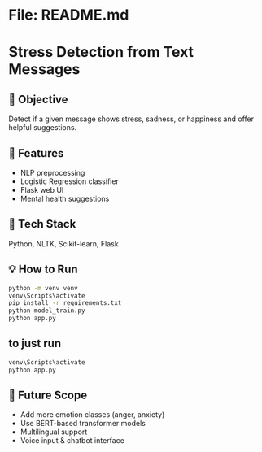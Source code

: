# File: README.md
# Stress Detection from Text Messages

## 📌 Objective
Detect if a given message shows stress, sadness, or happiness and offer helpful suggestions.

## 🚀 Features
- NLP preprocessing
- Logistic Regression classifier
- Flask web UI
- Mental health suggestions

## 🧠 Tech Stack
Python, NLTK, Scikit-learn, Flask

## 💡 How to Run
```bash
python -m venv venv
venv\Scripts\activate
pip install -r requirements.txt
python model_train.py
python app.py
```

## to just run
```bash
venv\Scripts\activate
python app.py
```

##

## 🔮 Future Scope
- Add more emotion classes (anger, anxiety)
- Use BERT-based transformer models
- Multilingual support
- Voice input & chatbot interface
